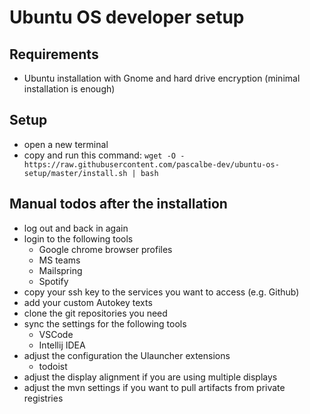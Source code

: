 # Ubuntu OS developer setup

## Requirements

- Ubuntu installation with Gnome and hard drive encryption (minimal installation is enough)

## Setup

- open a new terminal
- copy and run this command: `wget -O - https://raw.githubusercontent.com/pascalbe-dev/ubuntu-os-setup/master/install.sh | bash`

## Manual todos after the installation

- log out and back in again
- login to the following tools
  - Google chrome browser profiles
  - MS teams
  - Mailspring
  - Spotify
- copy your ssh key to the services you want to access (e.g. Github)
- add your custom Autokey texts
- clone the git repositories you need
- sync the settings for the following tools
  - VSCode
  - Intellij IDEA
- adjust the configuration the Ulauncher extensions
  - todoist
- adjust the display alignment if you are using multiple displays
- adjust the mvn settings if you want to pull artifacts from private registries
